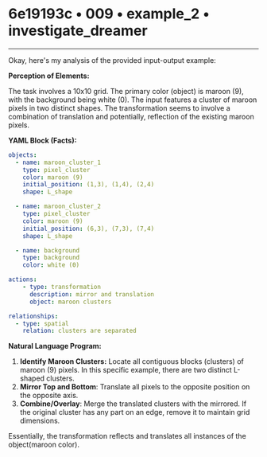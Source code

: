 # 6e19193c • 009 • example_2 • investigate_dreamer

---
Okay, here's my analysis of the provided input-output example:

**Perception of Elements:**

The task involves a 10x10 grid. The primary color (object) is maroon (9), with the background being white (0). The input features a cluster of maroon pixels in two distinct shapes. The transformation seems to involve a combination of translation and potentially, reflection of the existing maroon pixels.

**YAML Block (Facts):**



```yaml
objects:
  - name: maroon_cluster_1
    type: pixel_cluster
    color: maroon (9)
    initial_position: (1,3), (1,4), (2,4)
    shape: L_shape

  - name: maroon_cluster_2
    type: pixel_cluster
    color: maroon (9)
    initial_position: (6,3), (7,3), (7,4)
    shape: L_shape

  - name: background
    type: background
    color: white (0)

actions:
    - type: transformation
      description: mirror and translation
      object: maroon clusters

relationships:
  - type: spatial
    relation: clusters are separated
```



**Natural Language Program:**

1.  **Identify Maroon Clusters:** Locate all contiguous blocks (clusters) of maroon (9) pixels. In this specific example, there are two distinct L-shaped clusters.
2. **Mirror Top and Bottom**: Translate all pixels to the opposite position on the opposite axis.
3. **Combine/Overlay**: Merge the translated clusters with the mirrored. If the original cluster has any part on an edge, remove it to maintain grid dimensions.

Essentially, the transformation reflects and translates all instances of the object(maroon color).


